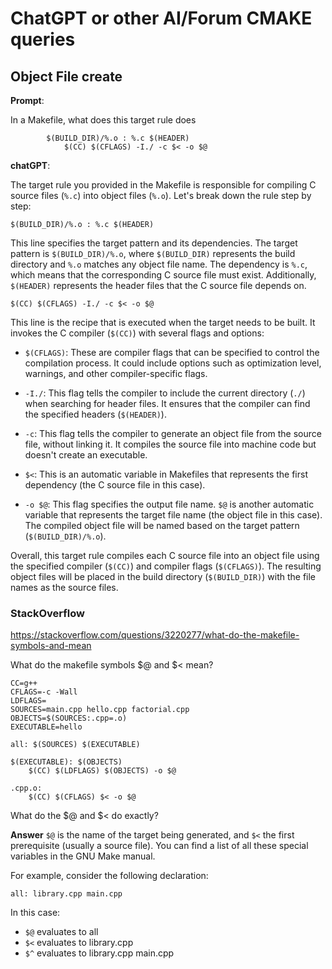 # ChatGPT or other AI/Forum CMAKE queries

## Object File create

**Prompt**: 

In a Makefile, what does this target rule does
```
        $(BUILD_DIR)/%.o : %.c $(HEADER)
	        $(CC) $(CFLAGS) -I./ -c $< -o $@
```

**chatGPT**:

The target rule you provided in the Makefile is responsible for compiling C 
source files (`%.c`) into object files (`%.o`). Let's break down the rule step by step:

```
$(BUILD_DIR)/%.o : %.c $(HEADER)
```

This line specifies the target pattern and its dependencies. The target 
pattern is `$(BUILD_DIR)/%.o`, where `$(BUILD_DIR)` represents the build 
directory and `%.o` matches any object file name. The dependency is `%.c`, 
which means that the corresponding C source file must exist. Additionally, `
$(HEADER)` represents the header files that the C source file depends on.

```
$(CC) $(CFLAGS) -I./ -c $< -o $@
```

This line is the recipe that is executed when the target needs to be built. It 
invokes the C compiler (`$(CC)`) with several flags and options:

- `$(CFLAGS)`: These are compiler flags that can be specified to control the 
compilation process. It could include options such as optimization level, 
warnings, and other compiler-specific flags.

- `-I./`: This flag tells the compiler to include the current directory (`./`) 
when searching for header files. It ensures that the compiler can find the 
specified headers (`$(HEADER)`).

- `-c`: This flag tells the compiler to generate an object file from the source 
file, without linking it. It compiles the source file into machine code but 
doesn't create an executable.

- `$<`: This is an automatic variable in Makefiles that represents the first 
dependency (the C source file in this case).

- `-o $@`: This flag specifies the output file name. `$@` is another automatic 
variable that represents the target file name (the object file in this case). 
The compiled object file will be named based on the target pattern (`$(BUILD_DIR)/%.o`).

Overall, this target rule compiles each C source file into an object file using 
the specified compiler (`$(CC)`) and compiler flags (`$(CFLAGS)`). The resulting 
object files will be placed in the build directory (`$(BUILD_DIR)`) with the 
 file names as the source files.


### StackOverflow

https://stackoverflow.com/questions/3220277/what-do-the-makefile-symbols-and-mean

What do the makefile symbols $@ and $< mean?

```
CC=g++
CFLAGS=-c -Wall
LDFLAGS=
SOURCES=main.cpp hello.cpp factorial.cpp
OBJECTS=$(SOURCES:.cpp=.o)
EXECUTABLE=hello

all: $(SOURCES) $(EXECUTABLE)

$(EXECUTABLE): $(OBJECTS)
    $(CC) $(LDFLAGS) $(OBJECTS) -o $@

.cpp.o:
    $(CC) $(CFLAGS) $< -o $@
```
What do the $@ and $< do exactly?

**Answer**
`$@` is the name of the target being generated, and `$<` the first prerequisite 
(usually a source file). You can find a list of all these special variables in 
the GNU Make manual.

For example, consider the following declaration:

```
all: library.cpp main.cpp
```

In this case:

* `$@` evaluates to all
* `$<` evaluates to library.cpp
* `$^` evaluates to library.cpp main.cpp